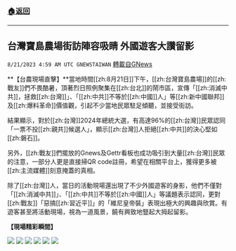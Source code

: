 ###  [:house:返回](README.md)
---


## 台灣寶島農場街訪陣容吸睛 外國遊客大讚留影
`8/21/2023 4:59 AM UTC GNEWSTAIWAN` [轉載自GNews](https://gnews.org/articles/1577092)

**【台農現場直擊】**當地時間[[zh:8月21日]]下午，[[zh:台灣寶島農場]]的[[zh:戰友]]們不畏酷暑，頂著烈日照例聚集在[[zh:台北]]的鬧市區，宣傳「[[zh:消滅中共]]，拯救[[zh:台灣]]」、「[[zh:中共]]不等於[[zh:中國]]人」等[[zh:新中國聯邦]]及[[zh:爆料革命]]價值觀，引起不少當地民眾駐足傾聽，並接受街訪。

結果顯示，對於[[zh:台灣]]2024年總統大選，有高達96%的[[zh:台灣]]民眾認同「一票不投[[zh:親共]]候選人」，顯示[[zh:台灣]]人拒絕[[zh:中共]]的決心堅如[[zh:磐石]]。

另外，[[zh:戰友]]們擺放的Gnews及Gettr看板也成功吸引到大量[[zh:台灣]]民眾的注意，一部分人更是直接掃QR code註冊，希望在相關平台上，獲得更多被[[zh:主流媒體]]刻意掩蓋的真相。

除了[[zh:台灣]]人，當日的活動現場還出現了不少外國遊客的身影，他們不僅對「[[zh:消滅中共]]」、「[[zh:中共]]不等於[[zh:中國]]人」等議題表示認同，更對[[zh:戰友]]「惡搞[[zh:習近平]]」的「維尼皇帝裝」表現出極大的興趣與欣賞。有遊客甚至將活動現場，視為一道風景，饒有興致地豎起大拇起留影。


**【現場精彩瞬間】**







![](ipfs://QmPvGA7W11gzFkUEBXvP3iTKfZ88koJxgM9zmUmSXPCw4K?.png)
![](ipfs://QmbNGAE6CBguxvWeHc2hZPkb4BG8tkhNkLcNCr56RQNLDW?.png)
![](ipfs://QmUL47z4E5PjoUSJvgjNW9SyhTzSKXM42bE2eEXuCyW8Qg?.png)
![](ipfs://QmYQ3j7LU8CNaNMNNLCDHHNWLh4itbfemeuRRDZxLha56M?.png)
![](ipfs://Qme6ffbLp6t9GRok5k7U317E49Fw5yNCyxpkNEKv7isA91?.png)
![](ipfs://QmagBnAU7MfcAifoPNqhoLDiK5LNrArTSrp7wECaKySA5g?.png)

